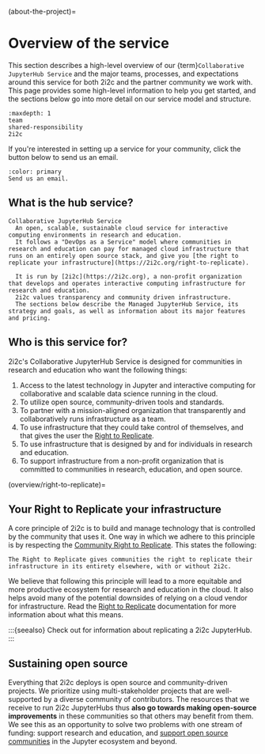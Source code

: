(about-the-project)=
# Overview of the service

This section describes a high-level overview of our {term}`Collaborative JupyterHub Service` and the major teams, processes, and expectations around this service for both 2i2c and the partner community we work with.
This page provides some high-level information to help you get started, and the sections below go into more detail on our service model and structure.

```{toctree}
:maxdepth: 1
team
shared-responsibility
2i2c
```

If you're interested in setting up a service for your community, click the button below to send us an email.

```{button-link} mailto:hello@2i2c.org
:color: primary
Send us an email.
```

## What is the hub service?

```{glossary}
Collaborative JupyterHub Service
  An open, scalable, sustainable cloud service for interactive computing environments in research and education.
  It follows a "DevOps as a Service" model where communities in research and education can pay for managed cloud infrastructure that runs on an entirely open source stack, and give you [the right to replicate your infrastructure](https://2i2c.org/right-to-replicate).

  It is run by [2i2c](https://2i2c.org), a non-profit organization that develops and operates interactive computing infrastructure for research and education.
  2i2c values transparency and community driven infrastructure.
  The sections below describe the Managed JupyterHub Service, its strategy and goals, as well as information about its major features and pricing.
```

## Who is this service for?

2i2c's Collaborative JupyterHub Service is designed for communities in research and education who want the following things:

1. Access to the latest technology in Jupyter and interactive computing for collaborative and scalable data science running in the cloud.
2. To utilize open source, community-driven tools and standards.
3. To partner with a mission-aligned organization that transparently and collaboratively runs infrastructure as a team.
4. To use infrastructure that they could take control of themselves, and that gives the user the [Right to Replicate](overview/right-to-replicate).
5. To use infrastructure that is designed by and for individuals in research and education.
6. To support infrastructure from a non-profit organization that is committed to communities in research, education, and open source.

(overview/right-to-replicate)=
## Your Right to Replicate your infrastructure

A core principle of 2i2c is to build and manage technology that is controlled by the community that uses it.
One way in which we adhere to this principle is by respecting the [Community Right to Replicate](https://2i2c.org/right-to-replicate/). This states the following:

```{epigraph}
The Right to Replicate gives communities the right to replicate their infrastructure in its entirety elsewhere, with or without 2i2c.
```

We believe that following this principle will lead to a more equitable and more productive ecosystem for research and education in the cloud. It also helps avoid many of the potential downsides of relying on a cloud vendor for infrastructure. Read the [Right to Replicate](https://2i2c.org/right-to-replicate/) documentation for more information about what this means.

:::{seealso}
Check out [](../../admin/howto/replicate.md) for information about replicating a 2i2c JupyterHub.
:::

## Sustaining open source

Everything that 2i2c deploys is open source and community-driven projects.
We prioritize using multi-stakeholder projects that are well-supported by a diverse community of contributors.
The resources that we receive to run 2i2c JupyterHubs thus **also go towards making open-source improvements** in these communities so that others may benefit from them.
We see this as an opportunity to solve two problems with one stream of funding: support research and education, and [support open source communities](https://2i2c.org/about#values) in the Jupyter ecosystem and beyond.
